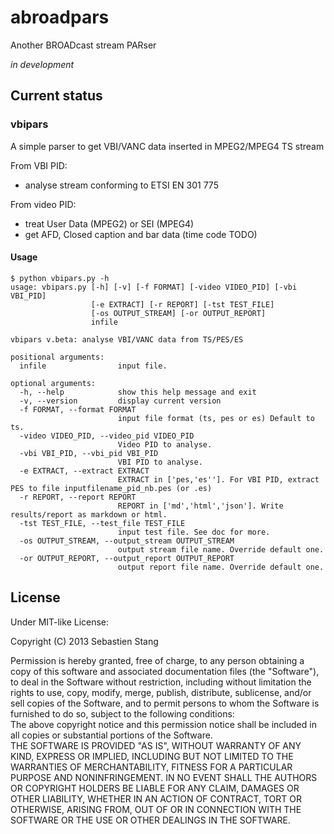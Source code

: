 abroadpars
==========

Another BROADcast stream PARser     

_in development_     

## Current status 
### vbipars
A simple parser to get VBI/VANC data inserted in MPEG2/MPEG4 TS stream    

From VBI PID:   
* analyse stream conforming to ETSI EN 301 775   
      
From video PID:   
* treat User Data (MPEG2) or SEI (MPEG4)    
* get AFD, Closed caption and bar data (time code TODO)    

#### Usage
    $ python vbipars.py -h
    usage: vbipars.py [-h] [-v] [-f FORMAT] [-video VIDEO_PID] [-vbi VBI_PID]
                      [-e EXTRACT] [-r REPORT] [-tst TEST_FILE]
                      [-os OUTPUT_STREAM] [-or OUTPUT_REPORT]
                      infile

    vbipars v.beta: analyse VBI/VANC data from TS/PES/ES

    positional arguments:
      infile                input file.

    optional arguments:
      -h, --help            show this help message and exit
      -v, --version         display current version
      -f FORMAT, --format FORMAT
                            input file format (ts, pes or es) Default to ts.
      -video VIDEO_PID, --video_pid VIDEO_PID
                            Video PID to analyse.
      -vbi VBI_PID, --vbi_pid VBI_PID
                            VBI PID to analyse.
      -e EXTRACT, --extract EXTRACT
                            EXTRACT in ['pes,'es'']. For VBI PID, extract PES to file inputfilename_pid_nb.pes (or .es)
      -r REPORT, --report REPORT
                            REPORT in ['md','html','json']. Write results/report as markdown or html.
      -tst TEST_FILE, --test_file TEST_FILE
                            input test file. See doc for more.
      -os OUTPUT_STREAM, --output_stream OUTPUT_STREAM
                            output stream file name. Override default one.
      -or OUTPUT_REPORT, --output_report OUTPUT_REPORT
                            output report file name. Override default one.     


## License
Under MIT-like License:
    
Copyright (C) 2013 Sebastien Stang    

Permission is hereby granted, free of charge, to any person obtaining a copy of this software and associated documentation files (the "Software"), to deal in the Software without restriction, including without limitation the rights to use, copy, modify, merge, publish, distribute, sublicense, and/or sell copies of the Software, and to permit persons to whom the Software is furnished to do so, subject to the following conditions:    
The above copyright notice and this permission notice shall be included in all copies or substantial portions of the Software.    
THE SOFTWARE IS PROVIDED "AS IS", WITHOUT WARRANTY OF ANY KIND, EXPRESS OR IMPLIED, INCLUDING BUT NOT LIMITED TO THE WARRANTIES OF MERCHANTABILITY, FITNESS FOR A PARTICULAR PURPOSE AND NONINFRINGEMENT. IN NO EVENT SHALL THE AUTHORS OR COPYRIGHT HOLDERS BE LIABLE FOR ANY CLAIM, DAMAGES OR OTHER LIABILITY, WHETHER IN AN ACTION OF CONTRACT, TORT OR OTHERWISE, ARISING FROM, OUT OF OR IN CONNECTION WITH THE SOFTWARE OR THE USE OR OTHER DEALINGS IN THE SOFTWARE.    

